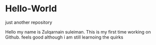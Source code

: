 # Hello-World
just another repository

Hello my name is Zulqarnain suleiman. This is my first time working on Github. feels good although i am still learnoing the quirks
